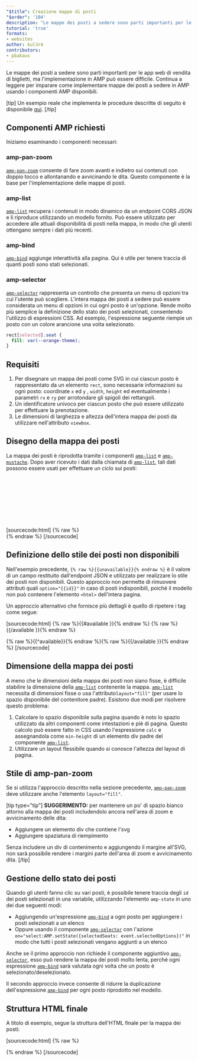```yaml
---
"$title": Creazione mappe di posti
"$order": '104'
description: "Le mappe dei posti a sedere sono parti importanti per le app web di vendita di biglietti, ma l'implementazione in AMP può essere difficile. Continua a leggere per imparare come implementare mappe dei posti a sedere in AMP"
tutorial: 'true'
formats:
- websites
author: kul3r4
contributors:
- pbakaus
---
```


Le mappe dei posti a sedere sono parti importanti per le app web di vendita di biglietti, ma l'implementazione in AMP può essere difficile. Continua a leggere per imparare come implementare mappe dei posti a sedere in AMP usando i componenti AMP disponibili.

[tip] Un esempio reale che implementa le procedure descritte di seguito è disponibile [qui](../../../documentation/examples/documentation/SeatMap.html). [/tip]

## Componenti AMP richiesti

Iniziamo esaminando i componenti necessari:

### amp-pan-zoom

[`amp-pan-zoom`](../../../documentation/components/reference/amp-pan-zoom.md) consente di fare zoom avanti e indietro sui contenuti con doppio tocco e allontanando e avvicinando le dita. Questo componente è la base per l'implementazione delle mappe di posti.

### amp-list

[`amp-list`](../../../documentation/components/reference/amp-list.md) recupera i contenuti in modo dinamico da un endpoint CORS JSON e li riproduce utilizzando un modello fornito. Può essere utilizzato per accedere alle attuali disponibilità di posti nella mappa, in modo che gli utenti ottengano sempre i dati più recenti.

### amp-bind

[`amp-bind`](../../../documentation/components/reference/amp-bind.md) aggiunge interattività alla pagina. Qui è utile per tenere traccia di quanti posti sono stati selezionati.

### amp-selector

[`amp-selector`](../../../documentation/components/reference/amp-selector.md) rappresenta un controllo che presenta un menu di opzioni tra cui l'utente può scegliere. L'intera mappa dei posti a sedere può essere considerata un menu di opzioni in cui ogni posto è un'opzione. Rende molto più semplice la definizione dello stato dei posti selezionati, consentendo l'utilizzo di espressioni CSS. Ad esempio, l'espressione seguente riempie un posto con un colore arancione una volta selezionato.

```css
rect[selected].seat {
  fill: var(--orange-theme);
}
```

## Requisiti

1. Per disegnare un mappa dei posti come SVG in cui ciascun posto è rappresentato da un elemento `rect`, sono necessarie informazioni su ogni posto: coordinate `x` ed `y` , `width`, `height` ed eventualmente i parametri `rx` e `ry` per arrotondare gli spigoli dei rettangoli.
2. Un identificatore univoco per ciascun posto che può essere utilizzato per effettuare la prenotazione.
3. Le dimensioni di larghezza e altezza dell'intera mappa dei posti da utilizzare nell'attributo `viewbox`.

## Disegno della mappa dei posti

La mappa dei posti è riprodotta tramite i componenti [`amp-list`](../../../documentation/components/reference/amp-list.md) e [`amp-mustache`](../../../documentation/components/reference/amp-mustache.md). Dopo aver ricevuto i dati dalla chiamata di [`amp-list`](../../../documentation/components/reference/amp-list.md), tali dati possono essere usati per effettuare un ciclo sui posti:

[sourcecode:html]
{% raw %}<svg preserveAspectRatio="xMidYMin slice" viewBox="0 0 {{width}} {{height}}">
{{#seats}}
<rect option="{{id}}" role="button" tabindex="0" class="seat {{unavailable}}" x="{{x}}" y="{{y}}" width="{{width}}" height="{{height}}" rx="{{rx}}" ry="{{ry}}"/>
{{/seats}}
</svg>{% endraw %}
[/sourcecode]

## Definizione dello stile dei posti non disponibili

Nell'esempio precedente, `{% raw %}{{unavailable}}{% endraw %}` è il valore di un campo restituito dall'endpoint JSON e utilizzato per realizzare lo stile dei posti non disponibili. Questo approccio non permette di rimuovere attributi quali `option="{{id}}"` in caso di posti indisponibili, poiché il modello non può contenere l'elemento `<html>` dell'intera pagina.

Un approccio alternativo che fornisce più dettagli è quello di ripetere i tag come segue:

[sourcecode:html]
{% raw %}{{#available }}{% endraw %}
<rect option="{{id}}" role="button" tabindex="0" class="seat" x="{{x}}" y="{{y}}" width="{{width}}" height="{{height}}" rx="{{rx}}" ry="{{ry}}"/>{% raw %}{{/available }}{% endraw %}

{% raw %}{{^available}}{% endraw %}<rect role="button" tabindex="0" class="seat unavailable" x="{{x}}" y="{{y}}" width="{{width}}" height="{{height}}" rx="{{rx}}" ry="{{ry}}"/>{% raw %}{{/available }}{% endraw %}
[/sourcecode]

## Dimensione della mappa dei posti

A meno che le dimensioni della mappa dei posti non siano fisse, è difficile stabilire la dimensione della [`amp-list`](../../../documentation/components/reference/amp-list.md) contenente la mappa. [`amp-list`](../../../documentation/components/reference/amp-list.md) necessita di dimensioni fisse o usa l'attributo`layout="fill"` (per usare lo spazio disponibile del contenitore padre). Esistono due modi per risolvere questo problema:

1. Calcolare lo spazio disponibile sulla pagina quando è noto lo spazio utilizzato da altri componenti come intestazioni e piè di pagina. Questo calcolo può essere fatto in CSS usando l'espressione `calc` e assegnandola come `min-height` di un elemento div padre del componente [`amp-list`](../../../documentation/components/reference/amp-list.md).
2. Utilizzare un layout flessibile quando si conosce l'altezza del layout di pagina.

## Stile di amp-pan-zoom

Se si utilizza l'approccio descritto nella sezione precedente, [`amp-pan-zoom`](../../../documentation/components/reference/amp-pan-zoom.md) deve utilizzare anche l'elemento `layout="fill"`.

[tip type="tip"] **SUGGERIMENTO:** per mantenere un po' di spazio bianco attorno alla mappa dei posti includendolo ancora nell'area di zoom e avvicinamento delle dita:

- Aggiungere un elemento div che contiene l'svg
- Aggiungere spaziatura di riempimento

Senza includere un div di contenimento e aggiungendo il margine all'SVG, non sarà possibile rendere i margini parte dell'area di zoom e avvicinamento dita. [/tip]

## Gestione dello stato dei posti

Quando gli utenti fanno clic su vari posti, è possibile tenere traccia degli `id` dei posti selezionati in una variabile, utilizzando l'elemento `amp-state` in uno dei due seguenti modi:

- Aggiungendo un'espressione [`amp-bind`](../../../documentation/components/reference/amp-bind.md) a ogni posto per aggiungere i posti selezionati a un elenco
- Oppure usando il componente [`amp-selector`](../../../documentation/components/reference/amp-selector.md) con l'azione `on="select:AMP.setState({selectedSeats: event.selectedOptions})"` in modo che tutti i posti selezionati vengano aggiunti a un elenco

Anche se il primo approccio non richiede il componente aggiuntivo [`amp-selector`](../../../documentation/components/reference/amp-selector.md), esso può rendere la mappa dei posti molto lenta, perché ogni espressione [`amp-bind`](../../../documentation/components/reference/amp-bind.md) sarà valutata ogni volta che un posto è selezionato/deselezionato.

Il secondo approccio invece consente di ridurre la duplicazione dell'espressione [`amp-bind`](../../../documentation/components/reference/amp-bind.md) per ogni posto riprodotto nel modello.

## Struttura HTML finale

A titolo di esempio, segue la struttura dell'HTML finale per la mappa dei posti:

[sourcecode:html]
{% raw %}<div class="seatmap-container">
  <amp-list layout="fill" src="/json/seats.json" binding="no" items="." single-item noloading>
    <template type="amp-mustache">
      <amp-pan-zoom layout="fill" class="seatmap">
        <amp-selector multiple on="select:AMP.setState({
          selectedSeats: event.selectedOptions
        })" layout="fill">
          <div class="svg-container">
            <svg preserveAspectRatio="xMidYMin slice" viewBox="0 0 {{width}} {{height}}">
            {{#seats}}
              <rect option="{{id}}" role="button"
               tabindex="0" class="seat {{unavailable}}"
              x="{{x}}" y="{{y}}"
              width="{{width}}" height="{{height}}"
              rx="{{rx}}" ry="{{ry}}"/>
            {{/seats}}
            </svg>
          </div>
        </amp-selector>
      </amp-pan-zoom>
    </template>
  </amp-list>
</div>{% endraw %}
[/sourcecode]
